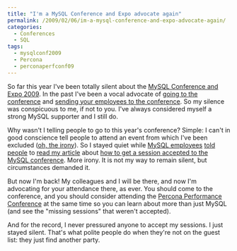 ```yaml
---
title: "I'm a MySQL Conference and Expo advocate again"
permalink: /2009/02/06/im-a-mysql-conference-and-expo-advocate-again/
categories:
  - Conferences
  - SQL
tags:
  - mysqlconf2009
  - Percona
  - perconaperfconf09
---
```

So far this year I've been totally silent about the [MySQL Conference and Expo 2009][1]. In the past I've been a vocal advocate of [going to the conference][2] and [sending your employees to the conference][3]. So my silence was conspicuous to me, if not to you. I've always considered myself a strong MySQL supporter and I still do.

Why wasn't I telling people to go to this year's conference? Simple: I can't in good conscience tell people to attend an event from which I've been excluded ([oh, the irony][4]). So I stayed quiet while [MySQL employees][5] [told people][6] to [read my article][7] about [how to get a session accepted to the MySQL conference][8]. More irony. It is not my way to remain silent, but circumstances demanded it.

But now I'm back! My colleagues and I will be there, and now I'm advocating for your attendance there, as ever. You should come to the conference, and you should consider attending the [Percona Performance Conference][9] at the same time so you can learn about more than just MySQL (and see the "missing sessions" that weren't accepted).

And for the record, I never pressured anyone to accept my sessions. I just stayed silent. That's what polite people do when they're not on the guest list: they just find another party.

 [1]: http://www.mysqlconf.com/
 [2]: http://www.xaprb.com/blog/2008/02/22/remember-to-sign-up-for-mysql-conference-and-expo/
 [3]: http://www.xaprb.com/blog/2008/03/06/send-your-employees-to-the-mysql-conference/
 [4]: http://blogs.mysql.com/kaj/2009/01/12/on-open-source-and-open-competition-in-a-not-so-open-world/
 [5]: http://datacharmer.blogspot.com/2008/09/how-to-get-your-proposal-accepted-to.html
 [6]: http://blogs.mysql.com/kaj/2008/09/08/call-for-papers-for-mysql-conference-call-by-22-oct-2008/
 [7]: http://blogs.mysql.com/kaj/2008/10/08/reminder-mysql-user-conference-cfp-ends-in-two-weeks/
 [8]: http://www.xaprb.com/blog/2007/10/05/how-to-get-your-session-accepted-to-mysql-conference-2008/
 [9]: http://conferences.percona.com/
